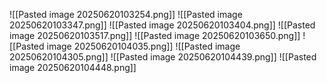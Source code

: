 ![[Pasted image 20250620103254.png]]
![[Pasted image 20250620103347.png]]
![[Pasted image 20250620103404.png]]
![[Pasted image 20250620103517.png]]
![[Pasted image 20250620103650.png]]
![[Pasted image 20250620104035.png]]
![[Pasted image 20250620104305.png]]
![[Pasted image 20250620104439.png]]
![[Pasted image 20250620104448.png]]
